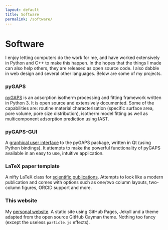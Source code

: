 ```yaml
---
layout: default
title: Software
permalink: /software/
---
```

# Software

I enjoy letting computers do the work for me, and have worked extensively in Python and
C++ to make this happen. In the hopes that the things I made can also help others, they
are released as open source code. I also dabble in web design and several other languages.
Below are some of my projects.

### pyGAPS

[pyGAPS](https://github.com/pauliacomi/pyGAPS) is an adsorption isotherm processing and
fitting framework written in Python 3. It is open source and extensively documented. Some
of the capabilities are: routine material characterisation (specific surface area, pore
volume, pore size distribution), isotherm model fitting as well as multicomponent
adsorption prediction using IAST.

### pyGAPS-GUI

A [graphical user interface](https://github.com/pauliacomi/pyGAPS-gui) to the
pyGAPS package, written in Qt (using Python bindings). It attempts to make the
powerful functionality of pyGAPS available in an easy to use, intuitive
application.

### LaTeX paper template

A nifty LaTeX class for
[scientific publications](https://github.com/pauliacomi/scipaper-latex-class).
Attempts to look like a modern publication and comes with options such as
one/two column layouts, two-column figures, ORCID support and more.

### This website

My [personal website](https://github.com/pauliacomi/pauliacomi.github.com). A
static site using GitHub Pages, Jekyll and a theme adapted from the open source
GitHub Cayman theme. Nothing too fancy (except the useless ``particle.js``
effects).
